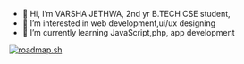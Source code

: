 - 👋 Hi, I’m VARSHA JETHWA, 2nd yr B.TECH CSE student,
- 👀 I’m interested in web development,ui/ux designing
- 🌱 I’m currently learning JavaScript,php, app development

[![roadmap.sh](https://roadmap.sh/card/wide/66a69226ee6a29a2edd37ded?variant=dark&roadmaps=python)](https://roadmap.sh)

<!---
vjethwa2005/vjethwa2005 is a ✨ special ✨ repository because its `README.md` (this file) appears on your GitHub profile.
You can click the Preview link to take a look at your changes.
--->
